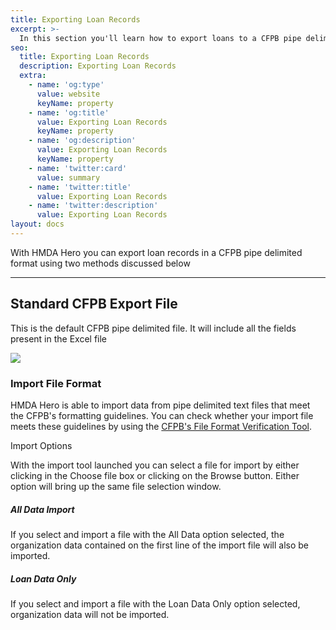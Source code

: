 ```yaml
---
title: Exporting Loan Records
excerpt: >-
  In this section you'll learn how to export loans to a CFPB pipe delimited formatted file.
seo:
  title: Exporting Loan Records
  description: Exporting Loan Records
  extra:
    - name: 'og:type'
      value: website
      keyName: property
    - name: 'og:title'
      value: Exporting Loan Records
      keyName: property
    - name: 'og:description'
      value: Exporting Loan Records
      keyName: property
    - name: 'twitter:card'
      value: summary
    - name: 'twitter:title'
      value: Exporting Loan Records
    - name: 'twitter:description'
      value: Exporting Loan Records
layout: docs
---
```

With HMDA Hero you can export loan records in a CFPB pipe delimited format using two methods discussed below

***

## Standard CFPB Export File

This is the default CFPB pipe delimited file. It will include all the fields present in the Excel file

![](/images/import_menu.png)

### Import File Format

HMDA Hero is able to import data from pipe delimited text files that meet the CFPB's formatting guidelines. You can check whether your import file meets these guidelines by using the [CFPB's File Format Verification Tool](https://ffiec.cfpb.gov/tools/file-format-verification).

Import Options

With the import tool launched you can select a file for import by either clicking in the Choose file box or clicking on the Browse button. Either option will bring up the same file selection window.

##### All Data Import

If you select and import a file with the All Data option selected, the organization data contained on the first line of the import file will also be imported.

##### Loan Data Only

If you select and import a file with the Loan Data Only option selected, organization data will not be imported.
